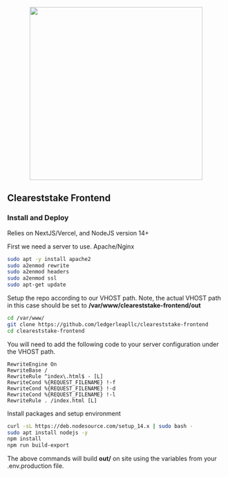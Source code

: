 <p align="center">
	<img src="https://cleareststake.com/cleareststake.png" width="400">
</p>


## Cleareststake Frontend

### Install and Deploy

Relies on NextJS/Vercel, and NodeJS version 14+

First we need a server to use. Apache/Nginx

```bash
sudo apt -y install apache2
sudo a2enmod rewrite
sudo a2enmod headers
sudo a2enmod ssl
sudo apt-get update
```

Setup the repo according to our VHOST path. Note, the actual VHOST path in this case should be set to **/var/www/cleareststake-frontend/out**

```bash
cd /var/www/
git clone https://github.com/ledgerleapllc/cleareststake-frontend
cd cleareststake-frontend
```

You will need to add the following code to your server configuration under the VHOST path.

```
RewriteEngine On
RewriteBase /
RewriteRule ^index\.html$ - [L]
RewriteCond %{REQUEST_FILENAME} !-f
RewriteCond %{REQUEST_FILENAME} !-d
RewriteCond %{REQUEST_FILENAME} !-l
RewriteRule . /index.html [L]
```

Install packages and setup environment

```bash
curl -sL https://deb.nodesource.com/setup_14.x | sudo bash -
sudo apt install nodejs -y
npm install
npm run build-export
```

The above commands will build **out/** on site using the variables from your .env.production file.
